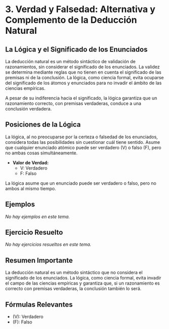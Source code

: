 # 3. Verdad y Falsedad: Alternativa y Complemento de la Deducción Natural

## La Lógica y el Significado de los Enunciados

La deducción natural es un método sintáctico de validación de razonamientos, sin considerar el significado de los enunciados. La validez se determina mediante reglas que no tienen en cuenta el significado de las premisas ni de la conclusión. La lógica, como ciencia formal, evita ocuparse del significado de los átomos y enunciados para no invadir el ámbito de las ciencias empíricas.

A pesar de su indiferencia hacia el significado, la lógica garantiza que un razonamiento correcto, con premisas verdaderas, conduce a una conclusión verdadera.

## Posiciones de la Lógica

La lógica, al no preocuparse por la certeza o falsedad de los enunciados, considera todas las posibilidades sin cuestionar cuál tiene sentido. Asume que cualquier enunciado atómico puede ser verdadero (V) o falso (F), pero no ambas cosas simultáneamente.

- **Valor de Verdad:**
  - V: Verdadero
  - F: Falso

La lógica asume que un enunciado puede ser verdadero o falso, pero no ambos al mismo tiempo.

## Ejemplos

*No hay ejemplos en este tema.*

## Ejercicio Resuelto

*No hay ejercicios resueltos en este tema.*

## Resumen Importante

La deducción natural es un método sintáctico que no considera el significado de los enunciados. La lógica, como ciencia formal, evita invadir el campo de las ciencias empíricas y garantiza que, si un razonamiento es correcto con premisas verdaderas, la conclusión también lo será.

## Fórmulas Relevantes

- \(V\): Verdadero
- \(F\): Falso